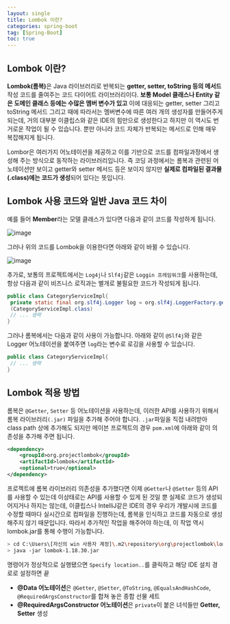 ```yaml
---
layout: single
title: Lombok 이란?
categories: spring-boot
tag: [Spring-Boot]
toc: true
---
```


## Lombok 이란?

<b>Lombok(롬복)</b>은 Java 라이브러리로 반복되는 <b>getter, setter, toString 등의 메서드</b> 작성 코드를 줄여주는 코드 다이어트 라이브러리이다. <b>보통 Model 클래스나 Entity 같은 도메인 클래스 등에는 수많은 멤버 변수가 있고</b> 이에 대응되는 getter, setter 그리고 toString 메서드 그리고 때에 따라서는 멤버변수에 따른 여러 개의 생성자를 만들어주게 되는데, 거의 대부분 이클립스와 같은 IDE의 힘만으로 생성한다고 하지만 이 역시도 번거로운 작업이 될 수 있습니다. 뿐만 아니라 코드 자체가 반복되는 메서드로 인해 매우 복잡해지게 됩니다.

Lombor은 여러가지 어노테이션을 제공하고 이를 기반으로 코드를 컴파일과정에서 생성해 주는 방식으로 동작하는 라이브러리입니다. 즉 코딩 과정에서는 롬복과 관련된 어노테이션만 보이고 getter와 setter 메서드 등은 보이지 않지만 <b>실제로 컴파일된 결과물(.class)에는 코드가 생성</b>되어 있다는 뜻입니다.

## Lombok 사용 코드와 일반 Java 코드 차이

예를 들어 <b>Member</b>라는 모델 클래스가 있다면 다음과 같이 코드를 작성하게 됩니다.

![image](https://github.com/kimjaebeom98/Algorithms/assets/87630540/c2a1ebe1-92a8-4958-89fc-da962826f808)

그러나 위의 코드를 Lombok을 이용한다면 아래와 같이 바뀔 수 있습니다.

![image](https://github.com/kimjaebeom98/Algorithms/assets/87630540/4833bd6c-a384-40be-82a4-5952b4f1adc5)

추가로, 보통의 프로젝트에서는 `Log4j`나 `Slf4j`같은 `Loggin 프레임워크`를 사용하는데, 항상 다음과 같이 비즈니스 로직과는 별개로 불필요한 코드가 작성되게 됩니다.

```java
public class CategoryServiceImpl{
 private static final org.slf4j.Logger log = org.slf4j.LoggerFactory.getLogger
 (CategoryServiceImpl.class)
 // ... 생략
}
```

그러나 롬복에서는 다음과 같이 사용이 가능합니다. 아래와 같이 `@Slf4j`와 같은 Logger 어노테이션을 붙여주면 `log`라는 변수로 로깅을 사용할 수 있습니다.

```java
public class CategoryServiceImpl{
 // ... 생략
}
```

## Lombok 적용 방법

롬복은 `@Getter`, `Setter` 등 어노테이션을 사용하는데, 이러한 API를 사용하기 위해서 롬복 라이브러리`(.jar)` 파일을 추가해 주어야 합니다. `.jar`파일을 직접 내려받아 class path 상에 추가해도 되지만 메이븐 프로젝트의 경우 `pom.xml`에 아래와 같이 의존성을 추가해 주면 됩니다.

```xml
<dependency>
	<groupId>org.projectlombok</groupId>
	<artifactId>lombok</artifactId>
	<optional>true</optional>
</dependency>
```

프로젝트에 롬복 라이브러리 의존성을 추가했다면 이제 `@Getter`나 `@Setter` 등의 API를 사용할 수 있는데 이상태로는 API를 사용할 수 있게 된 것일 뿐 실제로 코드가 생성되어지거나 하지는 않는데, 이클립스나 IntelliJ같은 IDE의 경우 우리가 개발시에 코드를 수정할 때마다 실시간으로 컴파일을 진행하는데, 롬복을 인식하고 코드를 자동으로 생성해주지 않기 때문입니다.
따라서 추가적인 작업을 해주어야 하는데, 이 작업 역시 lombok.jar를 통해 수행이 가능합니다.

```bash
> cd C:\Users\[자신의 win 사용자 계정]\.m2\repository\org\projectlombok\lombok\1.18.30
> java -jar lombok-1.18.30.jar
```

명령어가 정상적으로 실행됐으면 `Specify location..`를 클릭하고 해당 IDE 설치 경로로 설정하면 끝

- **@Data 어노테이션**은 `@Getter`, `@Setter`, `@ToString`, `@EqualsAndHashCode`, `@RequiredArgsConstructor`를 합쳐 놓은 종합 선물 세트
- **@RequiredArgsConstructor 어노테이션**은 `private`이 붙은 녀석들만 **Getter, Setter** 생성
